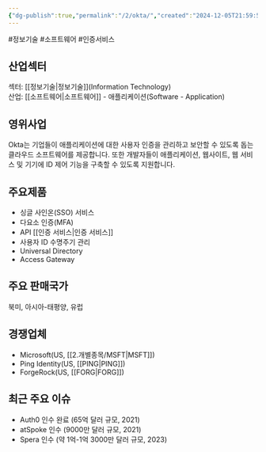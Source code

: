 ```yaml
---
{"dg-publish":true,"permalink":"/2/okta/","created":"2024-12-05T21:59:54.562+09:00","updated":"2025-06-03T20:06:00.495+09:00"}
---
```


#정보기술 #소프트웨어 #인증서비스
 
## 산업섹터

섹터: [[정보기술\|정보기술]](Information Technology)  
산업: [[소프트웨어\|소프트웨어]] - 애플리케이션(Software - Application)

## 영위사업

Okta는 기업들이 애플리케이션에 대한 사용자 인증을 관리하고 보안할 수 있도록 돕는 클라우드 소프트웨어를 제공합니다. 또한 개발자들이 애플리케이션, 웹사이트, 웹 서비스 및 기기에 ID 제어 기능을 구축할 수 있도록 지원합니다.

## 주요제품

- 싱글 사인온(SSO) 서비스
- 다요소 인증(MFA)
- API [[인증 서비스\|인증 서비스]]
- 사용자 ID 수명주기 관리
- Universal Directory
- Access Gateway

## 주요 판매국가

북미, 아시아-태평양, 유럽

## 경쟁업체

- Microsoft(US, [[2.개별종목/MSFT\|MSFT]])
- Ping Identity(US, [[PING\|PING]])
- ForgeRock(US, [[FORG\|FORG]])

## 최근 주요 이슈

- Auth0 인수 완료 (65억 달러 규모, 2021)
- atSpoke 인수 (9000만 달러 규모, 2021)
- Spera 인수 (약 1억-1억 3000만 달러 규모, 2023)